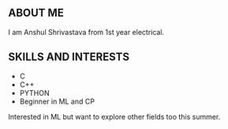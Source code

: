 ## ABOUT ME
I am Anshul Shrivastava from 1st year electrical. 

## SKILLS AND INTERESTS
* C
* C++
* PYTHON
* Beginner in ML and CP

Interested in ML but want to explore other fields too this summer.
